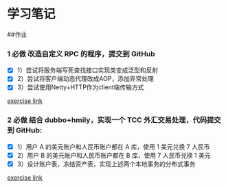 # 学习笔记

##作业

### 1 必做 改造自定义 RPC 的程序，提交到 GitHub

- [x] 1）尝试将服务端写死查找接口实现类变成泛型和反射
- [x] 2）尝试将客户端动态代理改成AOP，添加异常处理
- [x] 3）尝试使用Netty+HTTP作为client端传输方式

 [exercise link]()
 
 
### 2 必做 结合 dubbo+hmily，实现一个 TCC 外汇交易处理，代码提交到 GitHub:
 
 
- [x] 1）用户 A 的美元账户和人民币账户都在 A 库，使用 1 美元兑换 7 人民币
- [x] 2）用户 B 的美元账户和人民币账户都在 B 库，使用 7 人民币兑换 1 美元
- [x] 3）设计账户表，冻结资产表，实现上述两个本地事务的分布式事务
          
 [exercise link]()
 